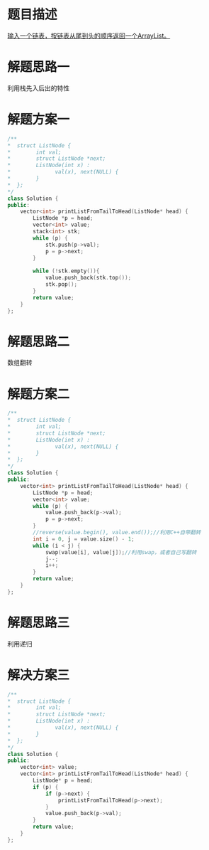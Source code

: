 题目描述
===
[输入一个链表，按链表从尾到头的顺序返回一个ArrayList。](https://www.nowcoder.com/practice/d0267f7f55b3412ba93bd35cfa8e8035?tpId=13&tqId=11156&tPage=1&rp=1&ru=/ta/coding-interviews&qru=/ta/coding-interviews/question-ranking)

解题思路一
===
利用栈先入后出的特性

解题方案一
===
```cpp
/**
*  struct ListNode {
*        int val;
*        struct ListNode *next;
*        ListNode(int x) :
*              val(x), next(NULL) {
*        }
*  };
*/
class Solution {
public:
    vector<int> printListFromTailToHead(ListNode* head) {
        ListNode *p = head;
        vector<int> value;
        stack<int> stk;
        while (p) {
            stk.push(p->val);
            p = p->next;
        }
        
        while (!stk.empty()){
            value.push_back(stk.top());
            stk.pop();
        }
        return value;
    }
};
```

解题思路二
===
数组翻转

解题方案二
===
```cpp
/**
*  struct ListNode {
*        int val;
*        struct ListNode *next;
*        ListNode(int x) :
*              val(x), next(NULL) {
*        }
*  };
*/
class Solution {
public:
    vector<int> printListFromTailToHead(ListNode* head) {
        ListNode *p = head;
        vector<int> value;
        while (p) {
            value.push_back(p->val);
            p = p->next;
        }
        //reverse(value.begin(), value.end());//利用C++自带翻转
        int i = 0, j = value.size() - 1;
        while (i < j) {
            swap(value[i], value[j]);//利用swap，或者自己写翻转
            j--;
            i++;
        }
        return value;
    }
};
```

解题思路三
===
利用递归

解决方案三
===
```cpp
/**
*  struct ListNode {
*        int val;
*        struct ListNode *next;
*        ListNode(int x) :
*              val(x), next(NULL) {
*        }
*  };
*/
class Solution {
public:
    vector<int> value;
    vector<int> printListFromTailToHead(ListNode* head) {
        ListNode* p = head;
        if (p) {
            if (p->next) {
                printListFromTailToHead(p->next);
            }
            value.push_back(p->val);
        }
        return value;
    }
};
```
